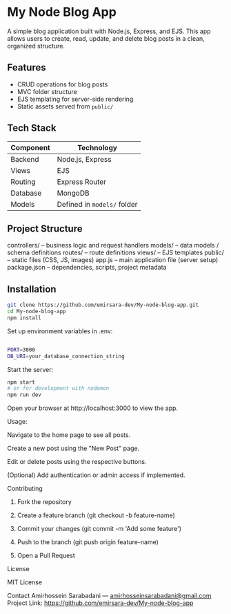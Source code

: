 # My Node Blog App

A simple blog application built with Node.js, Express, and EJS. This app allows users to create, read, update, and delete blog posts in a clean, organized structure.

## Features

- CRUD operations for blog posts
- MVC folder structure
- EJS templating for server-side rendering
- Static assets served from `public/`

## Tech Stack

| Component | Technology |
|---|---|
| Backend | Node.js, Express |
| Views | EJS |
| Routing | Express Router |
| Database | MongoDB |
| Models | Defined in `models/` folder |

## Project Structure

controllers/ – business logic and request handlers
models/ – data models / schema definitions
routes/ – route definitions
views/ – EJS templates
public/ – static files (CSS, JS, images)
app.js – main application file (server setup)
package.json – dependencies, scripts, project metadata




## Installation

```bash
git clone https://github.com/emirsara-dev/My-node-blog-app.git
cd My-node-blog-app
npm install
```
Set up environment variables in .env:

```bash

PORT=3000
DB_URI=your_database_connection_string
```
Start the server:

```bash
npm start
# or for development with nodemon
npm run dev
```

Open your browser at http://localhost:3000 to view the app.


Usage:

Navigate to the home page to see all posts.

Create a new post using the "New Post" page.

Edit or delete posts using the respective buttons.

(Optional) Add authentication or admin access if implemented.



Contributing

1. Fork the repository

2. Create a feature branch (git checkout -b feature-name)

3. Commit your changes (git commit -m 'Add some feature')

4. Push to the branch (git push origin feature-name)

5. Open a Pull Request



License

MIT License

Contact
Amirhossein Sarabadani — amirhosseinsarabadani@gmail.com
Project Link: https://github.com/emirsara-dev/My-node-blog-app